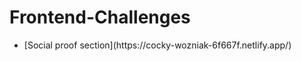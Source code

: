 # Frontend-Challenges
<ul><li>[Social proof section](https://cocky-wozniak-6f667f.netlify.app/)</li></ul>
